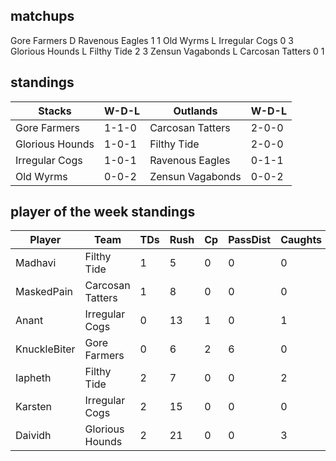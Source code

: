 ## matchups

Gore Farmers D Ravenous Eagles 1 1
Old Wyrms L Irregular Cogs 0 3
Glorious Hounds L Filthy Tide 2 3
Zensun Vagabonds L Carcosan Tatters 0 1

## standings

| Stacks | W-D-L | Outlands | W-D-L |
|-------|-----|--|--|
| Gore Farmers | 1-1-0 | Carcosan Tatters | 2-0-0 |
| Glorious Hounds | 1-0-1 | Filthy Tide | 2-0-0 |
| Irregular Cogs | 1-0-1 | Ravenous Eagles | 0-1-1 |
| Old Wyrms | 0-0-2 | Zensun Vagabonds | 0-0-2 |

## player of the week standings

| Player      | Team             | TDs  | Rush | Cp   | PassDist | Caughts | Cas  | Blocks | Sacks | MVPs | SPP  |
|-------------|------------------|------|------|------|----------|---------|------|--------|-------|------|------|
| Madhavi      | Filthy Tide      |    1 |    5 |    0 |        0 |       0 |    1 |      5 |     1 |    1 |   10 |
| MaskedPain   | Carcosan Tatters |    1 |    8 |    0 |        0 |       0 |    0 |      1 |     0 |    1 |    8 |
| Anant        | Irregular Cogs   |    0 |   13 |    1 |        0 |       1 |    0 |      2 |     0 |    1 |    8 |
| KnuckleBiter | Gore Farmers     |    0 |    6 |    2 |        6 |       0 |    0 |      0 |     0 |    1 |    7 |
| Iapheth      | Filthy Tide      |    2 |    7 |    0 |        0 |       2 |    0 |      1 |     0 |    0 |    6 |
| Karsten      | Irregular Cogs   |    2 |   15 |    0 |        0 |       0 |    0 |      4 |     0 |    0 |    6 |
| Daividh      | Glorious Hounds  |    2 |   21 |    0 |        0 |       3 |    0 |      1 |     0 |    0 |    6 |

